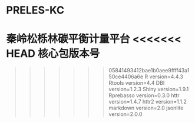 # PRELES-KC
秦岭松栎林碳平衡计量平台
<<<<<<< HEAD
核心包版本号
=======
>>>>>>> 05841493412bae1b0aee9ffff43a150ce4406a6e
R version=4.4.3
Rtools version=4.4
DBI version=1.2.3
Shiny version=1.9.1
Rprebasso version=0.3.0
httr version=1.4.7
httr2 version=1.1.2
markdown version=2.0
jsonlite version=2.0.0